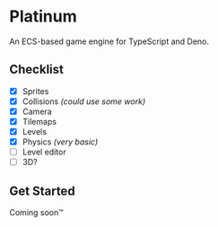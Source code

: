 # Platinum
An ECS-based game engine for TypeScript and Deno.

## Checklist
- [x] Sprites
- [x] Collisions *(could use some work)*
- [x] Camera
- [x] Tilemaps
- [x] Levels
- [x] Physics *(very basic)*
- [ ] Level editor
- [ ] 3D?

## Get Started
Coming soon&trade;